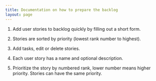 ```yaml
---
title: Documentation on how to prepare the backlog
layout: page
---
```

1. Add user stories to backlog quickly by filling out a short form.

2. Stories are sorted by priority (lowest rank number to highest).

3. Add tasks, edit or delete stories.

1. Each user story has a name and optional description.

2. Prioritize the story by numbered rank, lower number means
   higher priority. Stories can have the same priority.

